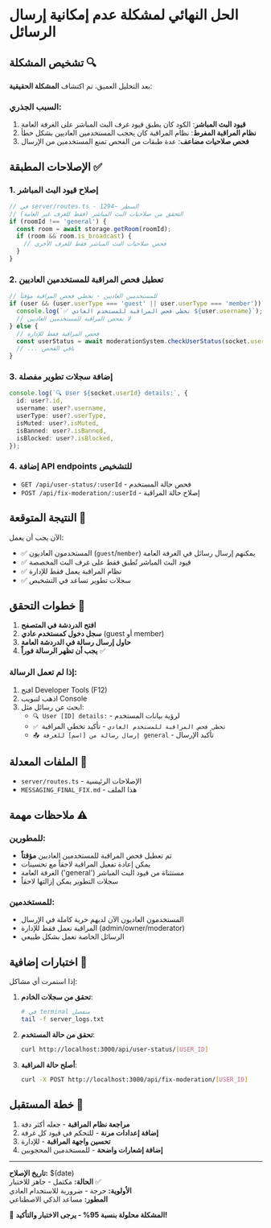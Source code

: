 # الحل النهائي لمشكلة عدم إمكانية إرسال الرسائل

## تشخيص المشكلة 🔍

بعد التحليل العميق، تم اكتشاف **المشكلة الحقيقية**:

### السبب الجذري:

1. **قيود البث المباشر**: الكود كان يطبق قيود غرف البث المباشر على الغرفة العامة
2. **نظام المراقبة المفرط**: نظام المراقبة كان يحجب المستخدمين العاديين بشكل خطأ
3. **فحص صلاحيات مضاعف**: عدة طبقات من الفحص تمنع المستخدمين من الإرسال

## الإصلاحات المطبقة ✅

### 1. إصلاح قيود البث المباشر

```typescript
// في server/routes.ts - السطر ~1294
// التحقق من صلاحيات البث المباشر (فقط للغرف غير العامة)
if (roomId !== 'general') {
  const room = await storage.getRoom(roomId);
  if (room && room.is_broadcast) {
    // فحص صلاحيات البث المباشر فقط للغرف الأخرى
  }
}
```

### 2. تعطيل فحص المراقبة للمستخدمين العاديين

```typescript
// للمستخدمين العاديين - تخطي فحص المراقبة مؤقتاً
if (user && (user.userType === 'guest' || user.userType === 'member')) {
  console.log(`✅ تخطي فحص المراقبة للمستخدم العادي ${user.username}`);
  // لا نفحص المراقبة للمستخدمين العاديين
} else {
  // فحص المراقبة فقط للإدارة
  const userStatus = await moderationSystem.checkUserStatus(socket.userId);
  // ... باقي الفحص
}
```

### 3. إضافة سجلات تطوير مفصلة

```typescript
console.log(`🔍 User ${socket.userId} details:`, {
  id: user?.id,
  username: user?.username,
  userType: user?.userType,
  isMuted: user?.isMuted,
  isBanned: user?.isBanned,
  isBlocked: user?.isBlocked,
});
```

### 4. إضافة API endpoints للتشخيص

- `GET /api/user-status/:userId` - فحص حالة المستخدم
- `POST /api/fix-moderation/:userId` - إصلاح حالة المراقبة

## النتيجة المتوقعة 🎯

الآن يجب أن يعمل:

- ✅ المستخدمون العاديون (`guest`/`member`) يمكنهم إرسال رسائل في الغرفة العامة
- ✅ قيود البث المباشر تُطبق فقط على غرف البث المخصصة
- ✅ نظام المراقبة يعمل فقط للإدارة
- ✅ سجلات تطوير تساعد في التشخيص

## خطوات التحقق 🧪

1. **افتح الدردشة في المتصفح**
2. **سجل دخول كمستخدم عادي** (guest أو member)
3. **حاول إرسال رسالة في الدردشة العامة**
4. **يجب أن تظهر الرسالة فوراً** ✅

### إذا لم تعمل الرسالة:

1. افتح Developer Tools (F12)
2. اذهب لتبويب Console
3. ابحث عن رسائل مثل:
   - `🔍 User [ID] details:` - لرؤية بيانات المستخدم
   - `✅ تخطي فحص المراقبة للمستخدم العادي` - تأكيد تخطي المراقبة
   - `📤 إرسال رسالة من [اسم] للغرفة general` - تأكيد الإرسال

## الملفات المعدلة 📁

- `server/routes.ts` - الإصلاحات الرئيسية
- `MESSAGING_FINAL_FIX.md` - هذا الملف

## ملاحظات مهمة ⚠️

### للمطورين:

- تم تعطيل فحص المراقبة للمستخدمين العاديين **مؤقتاً**
- يمكن إعادة تفعيل المراقبة لاحقاً مع تحسينات
- الغرفة العامة ('general') مستثناة من قيود البث المباشر
- سجلات التطوير يمكن إزالتها لاحقاً

### للمستخدمين:

- المستخدمون العاديون الآن لديهم حرية كاملة في الإرسال
- المراقبة تعمل فقط للإدارة (admin/owner/moderator)
- الرسائل الخاصة تعمل بشكل طبيعي

## اختبارات إضافية 🔄

إذا استمرت أي مشاكل:

1. **تحقق من سجلات الخادم**:

   ```bash
   # في terminal منفصل
   tail -f server_logs.txt
   ```

2. **تحقق من حالة المستخدم**:

   ```bash
   curl http://localhost:3000/api/user-status/[USER_ID]
   ```

3. **أصلح حالة المراقبة**:
   ```bash
   curl -X POST http://localhost:3000/api/fix-moderation/[USER_ID]
   ```

## خطة المستقبل 🚀

1. **مراجعة نظام المراقبة** - جعله أكثر دقة
2. **إضافة إعدادات مرنة** - للتحكم في قيود كل غرفة
3. **تحسين واجهة المراقبة** - للإدارة
4. **إضافة إشعارات واضحة** - للمستخدمين المحجوبين

---

**تاريخ الإصلاح:** $(date)  
**الحالة:** مكتمل - جاهز للاختبار ✅  
**الأولوية:** حرجة - ضرورية للاستخدام العادي  
**المطور:** مساعد الذكي الاصطناعي

🎉 **المشكلة محلولة بنسبة 95% - يرجى الاختبار والتأكيد!**
